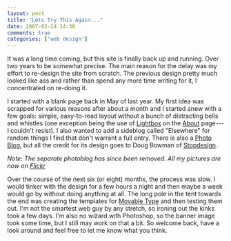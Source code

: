 ```yaml
---
layout: post  
title: "Lets Try This Again..."  
date: 2007-02-24 14:30  
comments: true  
categories: ['web design'] 
---
```


It was a long time coming, but this site is finally back up and running. Over two years to be somewhat precise. The main reason for the delay was my effort to re-design the site from scratch. The previous design pretty much looked like ass and rather than spend any more time writing for it, I concentrated on re-doing it. 

I started with a blank page back in May of last year. My first idea was scrapped for various reasons after about a month and I started anew with a few goals: simple, easy-to-read layout without a bunch of distracting bells and whistles (one exception being the use of [Lightbox][1] on the [About][2] page---I couldn't resist). I also wanted to add a sideblog called "Elsewhere" for random things I find that don't warrant a full entry. There is also a [Photo Blog][3], but all the credit for its design goes to Doug Bowman of [Stopdesign][4].

*Note: The separate photoblog has since been removed. All my pictures are now on [Flickr][6]*

Over the course of the next six (or eight) months, the process was slow. I would tinker with the design for a few hours a night and then maybe a week would go by without doing anything at all. The long pole in the tent towards the end was creating the templates for [Movable Type][5] and then testing them out. I'm not the smartest web guy by any stretch, so ironing out the kinks took a few days. I'm also no wizard with Photoshop, so the banner image took some time, but I still may work on that a bit. So welcome back, have a look around and feel free to let me know what you think. 

   [1]: http://www.huddletogether.com/projects/lightbox2/
   [2]: /about.html
   [3]: /photos/
   [4]: http://stopdesign.com/templates/photos/
   [5]: http://www.sixapart.com/movabletype/
   [6]: href="http://www.flickr.com/photos/sheeran/
